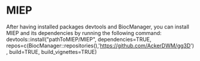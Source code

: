 # MIEP
After having installed packages devtools and BiocManager, you can install MIEP and its dependencies by running the following command:
devtools::install("pathToMIEP/MIEP", dependencies=TRUE, repos=c(BiocManager::repositories(),'https://github.com/AckerDWM/gg3D'), build=TRUE, build_vignettes=TRUE)
